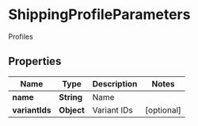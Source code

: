 

# ShippingProfileParameters

Profiles

## Properties

| Name | Type | Description | Notes |
|------------ | ------------- | ------------- | -------------|
|**name** | **String** | Name |  |
|**variantIds** | **Object** | Variant IDs |  [optional] |



